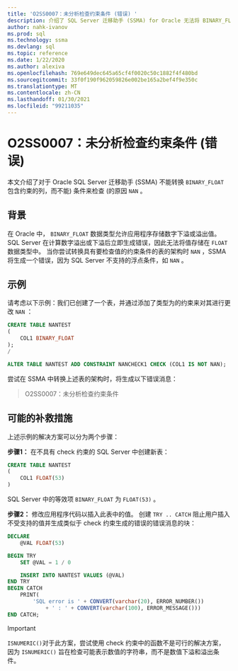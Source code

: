 ```yaml
---
title: 'O2SS0007：未分析检查约束条件 (错误) '
description: 介绍了 SQL Server 迁移助手 (SSMA) for Oracle 无法将 BINARY_FLOAT 列转换为检查 NAN (而不是) 条件的约束的原因。
author: nahk-ivanov
ms.prod: sql
ms.technology: ssma
ms.devlang: sql
ms.topic: reference
ms.date: 1/22/2020
ms.author: alexiva
ms.openlocfilehash: 769e649dec645a65cf4f0020c50c1882f4f480bd
ms.sourcegitcommit: 33f0f190f962059826e002be165a2bef4f9e350c
ms.translationtype: MT
ms.contentlocale: zh-CN
ms.lasthandoff: 01/30/2021
ms.locfileid: "99211035"
---
```

# <a name="o2ss0007-check-constraint-condition-not-parsed-error"></a>O2SS0007：未分析检查约束条件 (错误) 

本文介绍了对于 Oracle SQL Server 迁移助手 (SSMA) 不能转换 `BINARY_FLOAT` 包含约束的列，而不能) 条件来检查 (的原因 `NAN` 。

## <a name="background"></a>背景

在 Oracle 中， `BINARY_FLOAT` 数据类型允许应用程序存储数字下溢或溢出值。 SQL Server 在计算数字溢出或下溢后立即生成错误，因此无法将值存储在 `FLOAT` 数据类型中。 当你尝试转换具有要检查值的约束条件的表的架构时 `NAN` ，SSMA 将生成一个错误，因为 SQL Server 不支持的浮点条件，如 `NAN` 。

## <a name="example"></a>示例

请考虑以下示例：我们已创建了一个表，并通过添加了类型为的约束来对其进行更改 `NAN` ：

```sql
CREATE TABLE NANTEST
(
    COL1 BINARY_FLOAT
);
/

ALTER TABLE NANTEST ADD CONSTRAINT NANCHECK1 CHECK (COL1 IS NOT NAN);
```

尝试在 SSMA 中转换上述表的架构时，将生成以下错误消息：

> O2SS0007：未分析检查约束条件

## <a name="possible-remedies"></a>可能的补救措施

上述示例的解决方案可以分为两个步骤：

**步骤1：** 在不具有 check 约束的 SQL Server 中创建新表：

```sql
CREATE TABLE NANTEST
(
    COL1 FLOAT(53)
)
```

SQL Server 中的等效项 `BINARY_FLOAT` 为 `FLOAT(53)` 。

**步骤2：** 修改应用程序代码以插入此表中的值。 创建 `TRY .. CATCH` 阻止用户插入不受支持的值并生成类似于 check 约束生成的错误的错误消息的块：

```sql
DECLARE
    @VAL FLOAT(53)

BEGIN TRY
    SET @VAL = 1 / 0

    INSERT INTO NANTEST VALUES (@VAL)
END TRY
BEGIN CATCH
    PRINT(
        'SQL error is ' + CONVERT(varchar(20), ERROR_NUMBER())
            + ' : ' + CONVERT(varchar(100), ERROR_MESSAGE()))
END CATCH;
```

> [!IMPORTANT]
> `ISNUMERIC()`对于此方案，尝试使用 check 约束中的函数不是可行的解决方案，因为 `ISNUMERIC()` 旨在检查可能表示数值的字符串，而不是数值下溢和溢出条件。
